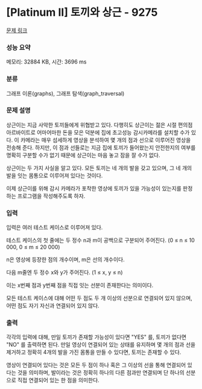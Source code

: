 # [Platinum II] 토끼와 상근 - 9275 

[문제 링크](https://www.acmicpc.net/problem/9275) 

### 성능 요약

메모리: 32884 KB, 시간: 3696 ms

### 분류

그래프 이론(graphs), 그래프 탐색(graph_traversal)

### 문제 설명

<p>상근이는 지금 사악한 토끼들에게 위협받고 있다. 다행히도 상근이는 젊은 시절 편의점 아르바이트로 어마어마한 돈을 모은 덕분에 집에 초고성능 감시카메라를 설치할 수가 있다. 이 카메라는 매우 섬세하게 영상을 분석하여 몇 개의 점과 선으로 이루어진 영상을 전송해 준다. 하지만, 이 점과 선들로는 지금 집에 토끼가 들어왔는지 안전한지의 여부를 명확히 구분할 수가 없기 때문에 상근이는 마음 놓고 잠을 잘 수가 없다.</p>

<p>상근이는 두 가지 사실을 알고 있다. 모든 토끼는 네 개의 발을 갖고 있으며, 그 네 개의 발을 잇는 몸통으로 이루어져 있다는 것이다.</p>

<p>이제 상근이를 위해 감시 카메라가 포착한 영상에 토끼가 있을 가능성이 있는지를 판정하는 프로그램을 작성해주도록 하자.</p>

### 입력 

 <p>입력은 여러 테스트 케이스로 이루어져 있다.</p>

<p>테스트 케이스의 첫 줄에는 두 정수 n과 m이 공백으로 구분되어 주어진다. (0 ≤ n ≤ 10 000, 0 ≤ m ≤ 20 000)</p>

<p>n은 영상에 등장한 점의 개수이며, m은 선의 개수이다.</p>

<p>다음 m줄엔 두 정수 x와 y가 주어진다. (1 ≤ x, y ≤ n)</p>

<p>이는 x번째 점과 y번째 점을 직접 잇는 선분이 존재한다는 의미이다.</p>

<p>모든 테스트 케이스에 대해 어떤 두 점도 두 개 이상의 선분으로 연결되어 있지 않으며, 어떤 점도 자기 자신과 연결되어 있지 않다.</p>

### 출력 

 <p>각각의 입력에 대해, 만일 토끼가 존재할 가능성이 있다면 "YES" 를, 토끼가 없다면 "NO" 를 출력하면 된다. 만일 영상이 연결되어 있는 상태를 유지하며 몇 개의 점과 선을 제거하고 정확히 4개의 발을 가진 몸통을 만들 수 있다면, 토끼는 존재할 수 있다.</p>

<p>영상이 연결되어 있다는 것은 모든 두 점이 하나 혹은 그 이상의 선을 통해 연결되어 있다는 것을 의미하며, 발이라는 것은 정확히 하나의 다른 점과만 연결되며 단 하나의 선분으로 직접 연결되어 있는 한 점을 의미한다.</p>

